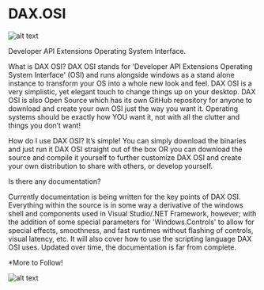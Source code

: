 # DAX.OSI

![alt text](https://i.imgur.com/FbWc5qI.png)

Developer API Extensions Operating System Interface.

What is DAX OSI?
DAX OSI stands for 'Developer API Extensions Operating System Interface' (OSI) and runs alongside windows as a stand
alone instance to transform your OS into a whole new look and feel. DAX OSI is a very simplistic, yet elegant touch to
change things up on your desktop. DAX OSI is also Open Source which has its own GitHub repository for anyone to download
and create your own OSI just the way you want it. Operating systems should be exactly how YOU want it, not with all the 
clutter and things you don’t want!

How do I use DAX OSI?
It’s simple! You can simply download the binaries and just run it DAX OSI straight out of the box OR you can download the source
and compile it yourself to further customize DAX OSI and create your own distribution to share with others, or develop yourself.

Is there any documentation?

Currently documentation is being written for the key points of DAX OSI. Everything within the source is in some way a derivative
of the windows shell and components used in Visual Studio/.NET Framework, however; with the addition of some special parameters
for 'Windows.Controls' to allow for special effects, smoothness, and fast runtimes without flashing of controls, visual latency, etc.
It will also cover how to use the scripting language DAX OSI uses. Updated over time, the documentation is far from complete.

*More to Follow!

![alt text](https://cdn.discordapp.com/attachments/441657933365772288/913751598218510336/1.png)
